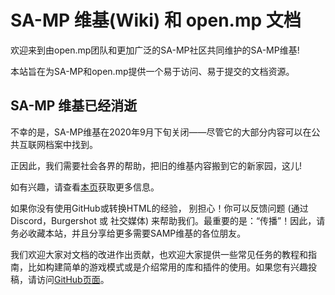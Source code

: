 # SA-MP 维基(Wiki) 和 open.mp 文档

欢迎来到由open.mp团队和更加广泛的SA-MP社区共同维护的SA-MP维基!

本站旨在为SA-MP和open.mp提供一个易于访问、易于提交的文档资源。

## SA-MP 维基已经消逝

不幸的是，SA-MP维基在2020年9月下旬关闭——尽管它的大部分内容可以在公共互联网档案中找到。

正因此，我们需要社会各界的帮助，把旧的维基内容搬到它的新家园，这儿!

如有兴趣，请查看[本页](/docs/meta/Contributing)获取更多信息。

如果你没有使用GitHub或转换HTML的经验， 别担心！你可以反馈问题 (通过 Discord，Burgershot 或 社交媒体) 来帮助我们。最重要的是：“传播”！因此，请务必收藏本站，并且分享给更多需要SAMP维基的各位朋友。

我们欢迎大家对文档的改进作出贡献，也欢迎大家提供一些常见任务的教程和指南，比如构建简单的游戏模式或是介绍常用的库和插件的使用。如果您有兴趣投稿，请访问[GitHub页面](https://github.com/openmultiplayer/wiki)。